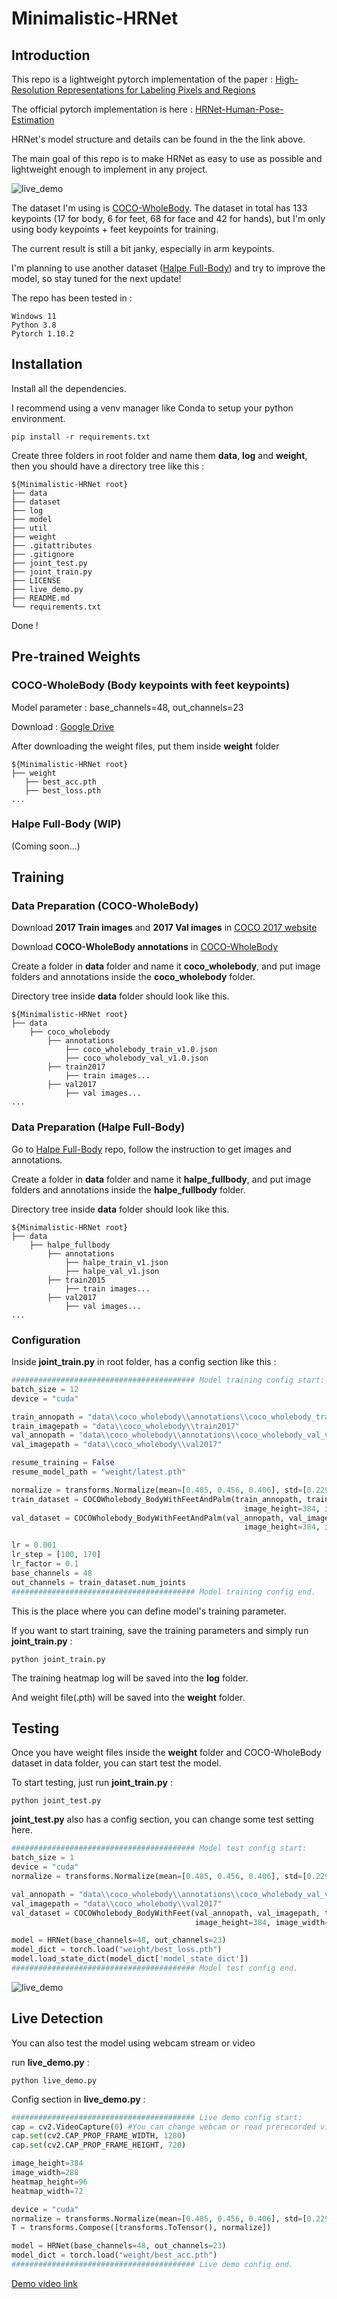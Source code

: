 # Minimalistic-HRNet
 
## Introduction
This repo is a lightweight pytorch implementation of the paper : [High-Resolution Representations for Labeling Pixels and Regions](https://arxiv.org/abs/1904.04514 "link")

The official pytorch implementation is here : [HRNet-Human-Pose-Estimation](https://github.com/HRNet/HRNet-Human-Pose-Estimation "link")

HRNet's model structure and details can be found in the the link above.

The main goal of this repo is to make HRNet as easy to use as possible and lightweight enough to implement in any project.

![live_demo](image/live_demo.gif)

The dataset I'm using is [COCO-WholeBody](https://github.com/jin-s13/COCO-WholeBody "link"). The dataset in total has 133 keypoints (17 for body, 6 for feet, 68 for face and 42 for hands), but I'm only using body keypoints + feet keypoints for training.

The current result is still a bit janky, especially in arm keypoints. 

I'm planning to use another dataset ([Halpe Full-Body](https://github.com/Fang-Haoshu/Halpe-FullBody?tab=readme-ov-file "link")) and try to improve the model, so stay tuned for the next update!

The repo has been tested in :
```
Windows 11
Python 3.8
Pytorch 1.10.2
```


## Installation
Install all the dependencies.

I recommend using a venv manager like Conda to setup your python environment.
```
pip install -r requirements.txt
```



Create three folders in root folder and name them  **data**, **log** and **weight**, then you should have a directory tree like this : 

```
${Minimalistic-HRNet root}
├── data
├── dataset
├── log
├── model
├── util
├── weight
├── .gitattributes 
├── .gitignore
├── joint_test.py
├── joint_train.py
├── LICENSE
├── live_demo.py
├── README.md
└── requirements.txt
```

Done !

## Pre-trained Weights
### COCO-WholeBody (Body keypoints with feet keypoints)

Model parameter : base_channels=48, out_channels=23

Download : 
 [Google Drive](https://drive.google.com/drive/folders/190Juu52TM1bvy0_T4b97BCygJrjZfp2G?usp=drive_link)

 After downloading the weight files, put them inside **weight** folder
 ```
${Minimalistic-HRNet root}
├── weight
    ├── best_acc.pth
    ├── best_loss.pth
...
```

### Halpe Full-Body (WIP)
 (Coming soon...)

## Training
### Data Preparation (COCO-WholeBody)
Download **2017 Train images** and **2017 Val images** in [COCO 2017 website](https://cocodataset.org/#download "link")

Download **COCO-WholeBody annotations** in [COCO-WholeBody](https://github.com/jin-s13/COCO-WholeBody "link")

Create a folder in **data** folder and name it **coco_wholebody**, and put image folders and annotations inside the **coco_wholebody** folder.

Directory tree inside **data** folder should look like this.
```
${Minimalistic-HRNet root}
├── data
    ├── coco_wholebody
        ├── annotations
            ├── coco_wholebody_train_v1.0.json
            ├── coco_wholebody_val_v1.0.json
        ├── train2017
            ├── train images...
        ├── val2017
            ├── val images...
...
```

### Data Preparation (Halpe Full-Body)
Go to [Halpe Full-Body](https://github.com/Fang-Haoshu/Halpe-FullBody?tab=readme-ov-file "link") repo, follow the instruction to get images and annotations.

Create a folder in **data** folder and name it **halpe_fullbody**, and put image folders and annotations inside the **halpe_fullbody** folder.

Directory tree inside **data** folder should look like this.
```
${Minimalistic-HRNet root}
├── data
    ├── halpe_fullbody
        ├── annotations
            ├── halpe_train_v1.json
            ├── halpe_val_v1.json
        ├── train2015
            ├── train images...
        ├── val2017
            ├── val images...
...
```

### Configuration

Inside **joint_train.py** in root folder, has a config section like this : 
```python
######################################### Model training config start:
batch_size = 12
device = "cuda"

train_annopath = "data\\coco_wholebody\\annotations\\coco_wholebody_train_v1.0.json"
train_imagepath = "data\\coco_wholebody\\train2017"
val_annopath = "data\\coco_wholebody\\annotations\\coco_wholebody_val_v1.0.json"
val_imagepath = "data\\coco_wholebody\\val2017"

resume_training = False
resume_model_path = "weight/latest.pth"

normalize = transforms.Normalize(mean=[0.485, 0.456, 0.406], std=[0.229, 0.224, 0.225])
train_dataset = COCOWholebody_BodyWithFeetAndPalm(train_annopath, train_imagepath, transforms=transforms.Compose([transforms.ToTensor(), normalize]),
                                                    image_height=384, image_width=288, heatmap_height=96, heatmap_width=72)
val_dataset = COCOWholebody_BodyWithFeetAndPalm(val_annopath, val_imagepath, transforms=transforms.Compose([transforms.ToTensor(), normalize]),
                                                    image_height=384, image_width=288, heatmap_height=96, heatmap_width=72)

lr = 0.001
lr_step = [100, 170]
lr_factor = 0.1
base_channels = 48
out_channels = train_dataset.num_joints
######################################### Model training config end.
```
This is the place where you can define model's training parameter.

If you want to start training, save the training parameters and simply run **joint_train.py** : 

```
python joint_train.py
```

The training heatmap log will be saved into the **log** folder.

And weight file(.pth) will be saved into the **weight** folder.

## Testing
Once you have weight files inside the **weight** folder and COCO-WholeBody dataset in data folder, you can start test the model.

 To start testing, just run **joint_train.py** :

```
python joint_test.py
```

**joint_test.py** also has a config section, you can change some test setting here.
```python
######################################### Model test config start:
batch_size = 1
device = "cuda"
normalize = transforms.Normalize(mean=[0.485, 0.456, 0.406], std=[0.229, 0.224, 0.225])

val_annopath = "data\\coco_wholebody\\annotations\\coco_wholebody_val_v1.0.json"
val_imagepath = "data\\coco_wholebody\\val2017"
val_dataset = COCOWholebody_BodyWithFeet(val_annopath, val_imagepath, transforms=transforms.Compose([transforms.ToTensor(), normalize]),
                                         image_height=384, image_width=288, heatmap_height=96, heatmap_width=72)

model = HRNet(base_channels=48, out_channels=23)
model_dict = torch.load("weight/best_loss.pth")
model.load_state_dict(model_dict['model_state_dict'])
######################################### Model test config end.
```

![live_demo](image/test.png)



## Live Detection
You can also test the model using webcam stream or video 

run **live_demo.py** :
```
python live_demo.py
```

Config section in **live_demo.py** :

```python
######################################### Live demo config start:
cap = cv2.VideoCapture(0) #You can change webcam or read prerecorded video in the line.
cap.set(cv2.CAP_PROP_FRAME_WIDTH, 1280)
cap.set(cv2.CAP_PROP_FRAME_HEIGHT, 720)

image_height=384
image_width=288
heatmap_height=96
heatmap_width=72

device = "cuda"
normalize = transforms.Normalize(mean=[0.485, 0.456, 0.406], std=[0.229, 0.224, 0.225])
T = transforms.Compose([transforms.ToTensor(), normalize])

model = HRNet(base_channels=48, out_channels=23)
model_dict = torch.load("weight/best_acc.pth")
######################################### Live demo config end.
```

 [Demo video link](https://www.youtube.com/watch?v=J8gzc41t1eg&ab_channel=%E7%A8%8B "link")
